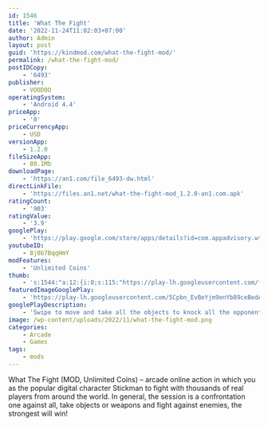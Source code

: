 ```yaml
---
id: 1546
title: 'What The Fight'
date: '2022-11-24T11:02:03+07:00'
author: Admin
layout: post
guid: 'https://kindmod.com/what-the-fight-mod/'
permalink: /what-the-fight-mod/
postIDCopy:
    - '6493'
publisher:
    - VOODOO
operatingSystem:
    - 'Android 4.4'
priceApp:
    - '0'
priceCurrencyApp:
    - USD
versionApp:
    - 1.2.0
fileSizeApp:
    - 80.1Mb
downloadPage:
    - 'https://an1.com/file_6493-dw.html'
directLinkFile:
    - 'https://files.an1.net/what-the-fight-mod_1.2.0-an1.com.apk'
ratingCount:
    - '903'
ratingValue:
    - '3.9'
googlePlay:
    - 'https://play.google.com/store/apps/details?id=com.appadvisory.wtfight'
youtubeID:
    - 8j0b7BqqHmY
modFeatures:
    - 'Unlimited Coins'
thumb:
    - 's:1544:"a:12:{i:0;s:115:"https://play-lh.googleusercontent.com/f3KXYyvxCd3UoAS-i1dG47a4goA-FDRDCXfZM7RBEnDm7KuJyDEbGnhKJfvcO73wDXY=w526-h296";i:1;s:114:"https://play-lh.googleusercontent.com/UvkXpCFQGM6KnjOzAhtB21h1XsGi5MOx1gztnfQnmKZnM8t3Nl2m0tTb3oHosM1nqw=w526-h296";i:2;s:115:"https://play-lh.googleusercontent.com/f34zTLyluXdCxZApgr1r2k0U8_7pDO2EXmCVjIMj1BH5gXOZK9UJ0Tn0uQEso3LNY58=w526-h296";i:3;s:116:"https://play-lh.googleusercontent.com/ZQ8oxqCEXMvtdA1MhH8Y9YMkzOWIauhfdhGj7GlNIsSWeAPpplrIXCZB8Szb5Y3RG-4o=w526-h296";i:4;s:114:"https://play-lh.googleusercontent.com/DMqvcPcw17KDpn_Gea0gkYgi-ddKjeGieUMNehqCzL27RyC-gtyg7QqH2pFB5MGOgg=w526-h296";i:5;s:116:"https://play-lh.googleusercontent.com/I9gPoObSHRAov76K7KktVWd5WtYsZcZwzS8giPaUFSPBPssrrGUEsWWWS9teBG59x6JV=w526-h296";i:6;s:115:"https://play-lh.googleusercontent.com/GZt-TPJa1rEacoAWudoSnsxNNfydd5SWnrF4TT2Z9tpcav8VZifVpK_alTVzdru0boE=w526-h296";i:7;s:114:"https://play-lh.googleusercontent.com/fseY2aWYF-jXRupqovLVsPW0QQfW6wdWXq99fra4wQNsaaOZsDq5ogZSTGau_iD4qA=w526-h296";i:8;s:115:"https://play-lh.googleusercontent.com/OQqbeM7zdk0qbSz2mgPRH_5AgR0GleBVGcSVXty_qw-sNkx5nsyycRM3OJXi-DkrbJQ=w526-h296";i:9;s:115:"https://play-lh.googleusercontent.com/9GIxUZY0rfSreH4qIYd2SOI3bAd0_ixxw36KfWB6YWvG-j7be8PgGKRRM6w_RBPXeSc=w526-h296";i:10;s:115:"https://play-lh.googleusercontent.com/eTInIAj6LJp50jJ_Bl-KLd0tOh4uOa7ozruLRDQnZQNiEvkNq53lXBzDres6IXDnXSw=w526-h296";i:11;s:115:"https://play-lh.googleusercontent.com/PNeBfOUTnQUI_jckxUOMhKJ0KoIazjtyO5v6QLRKSmFzV403z5am2VYFSKtNYOJ_LHw=w526-h296";}";'
featuredImageGooglePlay:
    - 'https://play-lh.googleusercontent.com/5Cpbn_EvBeYjm9enYb89ceBedA6FfdohQ95MtAh2yz4GVRvTZC7OecX-AMWK05wPA-o'
googlePlayDescription:
    - 'Swipe to move and take all the objects to knock all the opponents and win the fight.WTF is a ragdoll physics based fighting.You can use guns, drive crazy vehicles and more.'
image: /wp-content/uploads/2022/11/what-the-fight-mod.png
categories:
    - Arcade
    - Games
tags:
    - mods
---
```


What The Fight (MOD, Unlimited Coins) – arcade online action in which you as the popular digital character Stickman to fight with thousands of real players from around the world. In general, the session is a confrontation one against all, take objects or weapons and fight against enemies, the strongest will win!